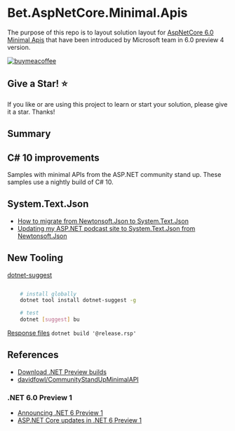 # Bet.AspNetCore.Minimal.Apis

The purpose of this repo is to layout solution layout for [AspNetCore 6.0 Minimal Apis](https://devblogs.microsoft.com/aspnet/asp-net-core-updates-in-net-6-preview-4/#introducing-minimal-apis) that have been introduced by Microsoft team in 6.0 preview 4 version.

[![buymeacoffee](https://www.buymeacoffee.com/assets/img/custom_images/orange_img.png)](https://www.buymeacoffee.com/vyve0og)

## Give a Star! :star:

If you like or are using this project to learn or start your solution, please give it a star. Thanks!
## Summary

## C# 10 improvements
Samples with minimal APIs from the ASP.NET community stand up. These samples use a nightly build of C# 10.


## System.Text.Json

- [How to migrate from Newtonsoft.Json to System.Text.Json](https://docs.microsoft.com/en-us/dotnet/standard/serialization/system-text-json-migrate-from-newtonsoft-how-to?pivots=dotnet-5-0)
- [Updating my ASP.NET podcast site to System.Text.Json from Newtonsoft.Json](https://www.hanselman.com/blog/updating-my-aspnet-podcast-site-to-systemtextjson-from-newtonsoftjson)


## New Tooling

[dotnet-suggest](https://github.com/dotnet/command-line-api/blob/main/docs/dotnet-suggest.md)

```bash

    # install globally
    dotnet tool install dotnet-suggest -g

    # test
    dotnet [suggest] bu
```

[Response files](https://stackoverflow.com/questions/52557351/can-net-core-cli-load-arguments-from-file)
`dotnet build '@release.rsp'`


## References

- [Download .NET Preview builds](https://github.com/dotnet/installer#build-status)
- [davidfowl/CommunityStandUpMinimalAPI](https://github.com/davidfowl/CommunityStandUpMinimalAPI)

### .NET 6.0 Preview 1

- [Announcing .NET 6 Preview 1](https://devblogs.microsoft.com/dotnet/announcing-net-6-preview-1/)
- [ASP.NET Core updates in .NET 6 Preview 1](https://devblogs.microsoft.com/aspnet/asp-net-core-updates-in-net-6-preview-1/)